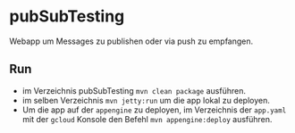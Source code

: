 # pubSubTesting

Webapp um Messages zu publishen oder via push zu empfangen.

## Run
- im Verzeichnis pubSubTesting `mvn clean package` ausführen.
- im selben Verzeichnis `mvn jetty:run` um die app lokal zu deployen. 
- Um die app auf der `appengine` zu deployen, im Verzeichnis der `app.yaml` mit der `gcloud` Konsole den Befehl `mvn appengine:deploy` ausführen.
